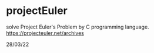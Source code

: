 # projectEuler
solve Project Euler's Problem by C programming language.
https://projecteuler.net/archives

28/03/22